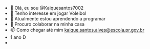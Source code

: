 - 👋  Olá, eu sou @Kaiquesantos7002
-  👀 Tenho interesse em jogar Voleibol
- 🌱 Atualmente estou aprendendo a programar 
- 💞️ Procuro colaborar na minha casa
- 📫 Como chegar até mim kaique.santos.alves@escola.pr.gov.br
- 1 ano D
- 
